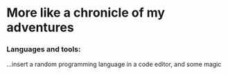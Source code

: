 # More like a chronicle of my adventures
### Languages and tools: 
...insert a random programming language in a code editor, and some magic

